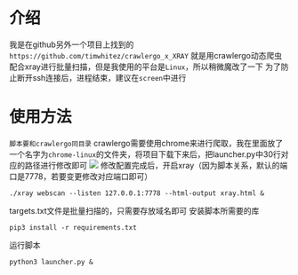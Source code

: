 # 介绍
我是在github另外一个项目上找到的`https://github.com/timwhitez/crawlergo_x_XRAY`
就是用crawlergo动态爬虫配合xray进行批量扫描，但是我使用的平台是`Linux`，所以稍微魔改了一下
为了防止断开ssh连接后，进程结束，建议在`screen`中进行

# 使用方法
`脚本要和crawlergo同目录`
crawlergo需要使用chrome来进行爬取，我在里面放了一个名字为`chrome-linux`的文件夹，将项目下载下来后，把launcher.py中30行对应的路径进行修改即可
![](https://raw.githubusercontent.com/ernket/crawlergo-XRAY/img/pic1.png)
修改配置完成后，开启xray（因为脚本关系，默认的端口是7778，若要变更修改对应端口即可）
```
./xray webscan --listen 127.0.0.1:7778 --html-output xray.html &
```
targets.txt文件是批量扫描的，只需要存放域名即可
安装脚本所需要的库
```
pip3 install -r requirements.txt
```
运行脚本
```
python3 launcher.py &
```
